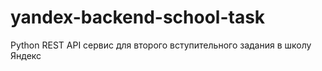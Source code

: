 # yandex-backend-school-task
Python REST API сервис для второго вступительного задания в школу Яндекс 
